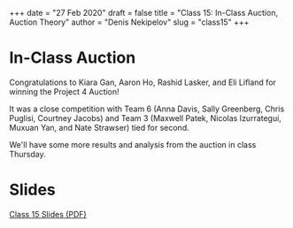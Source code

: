 +++
date = "27 Feb 2020"
draft = false
title = "Class 15: In-Class Auction, Auction Theory"
author = "Denis Nekipelov"
slug = "class15"
+++

# In-Class Auction

Congratulations to Kiara Gan, Aaron Ho, Rashid Lasker, and Eli Lifland for winning the Project 4 Auction! 

It was a close competition with Team 6 (Anna Davis, Sally Greenberg,
Chris Puglisi, Courtney Jacobs) and Team 3 (Maxwell Patek, Nicolas
Izurrategui, Muxuan Yan, and Nate Strawser) tied for second.

We'll have some more results and analysis from the auction in class Thursday.

# Slides

[Class 15 Slides (PDF)](https://www.dropbox.com/s/hwynfvfhbrz67uy/class15.pdf?dl=0)



